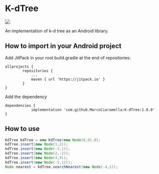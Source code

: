 # K-dTree

[![](https://jitpack.io/v/MarcoCiaramella/K-dTree.svg)](https://jitpack.io/#MarcoCiaramella/K-dTree)

An implementation of k-d tree as an Android library.

## How to import in your Android project
Add JitPack in your root build.gradle at the end of repositories:

```
allprojects {
		repositories {
			...
			maven { url 'https://jitpack.io' }
		}
}
```

Add the dependency

```
dependencies {
	        implementation 'com.github.MarcoCiaramella:K-dTree:1.0.0'
}
```

## How to use

```java
KdTree kdTree = new KdTree(new Node(0,0),0);
kdTree.insert(new Node(1,2));
kdTree.insert(new Node(-3,1));
kdTree.insert(new Node(2,-2));
kdTree.insert(new Node(4,9));
kdTree.insert(new Node(-5,12));
Node nearest = kdTree.searchNearest(new Node(-4,1));
```
